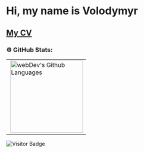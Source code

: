 
# Hi, my name is Volodymyr
<a href="https://drive.google.com/file/d/1tX-DiX2GGPQvIGAzp94JYzIU6HCIeaaY/view?usp=sharing" ><b>My CV</b></a>
---

### ⚙️ GitHub Stats:

<table>
  <tr>
    <td>
      <img height="195px" align="right" alt="webDev's Github Languages" src="https://github-readme-stats-sigma-five.vercel.app/api/top-langs/?username=vartaller&layout=compact&theme=tokyonight" />
    </td>
  </tr>
</table>

![Visitor Badge](https://visitor-badge.laobi.icu/badge?page_id=vartaller)
